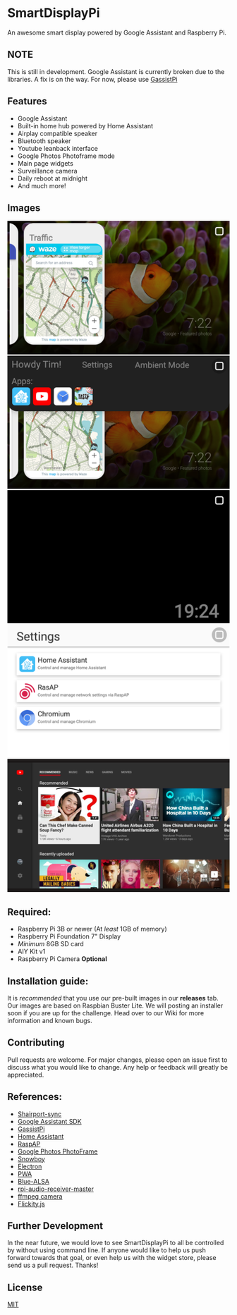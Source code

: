 # SmartDisplayPi
An awesome smart display powered by Google Assistant and Raspberry Pi.
## NOTE
This is still in development. Google Assistant is currently broken due to the libraries. A fix is on the way. For now, please use [GassistPi](https://github.com/shivasiddharth/GassistPi)
## Features

* Google Assistant
* Built-in home hub powered by Home Assistant
* Airplay compatible speaker
* Bluetooth speaker
* Youtube leanback interface
* Google Photos Photoframe mode
* Main page widgets
* Surveillance camera
* Daily reboot at midnight
* And much more!

## Images
![Image of Home Screen](Images/home.png)
![Image of Home Screen + Shade](Images/homewithshade.png)
![Image of Ambient Mode](Images/ambientmode.png)
![Image of Settings](Images/settings.png)
![Image of Youtube leanback](Images/youtubeleanback.png)
## Required:

* Raspberry Pi 3B or newer (At *least* 1GB of memory)
* Raspberry Pi Foundation 7" Display
* *Minimum* 8GB SD card
* AIY Kit v1
* Raspberry Pi Camera **Optional**


## Installation guide:
It is *recommended* that you use our pre-built images in our **releases** tab. Our images are based on Raspbian Buster Lite. We will posting an installer soon if you are up for the challenge. Head over to our Wiki for more information and known bugs.

## Contributing
Pull requests are welcome. For major changes, please open an issue first to discuss what you would like to change. Any help or feedback will greatly be appreciated.

## References:
* [Shairport-sync](https://github.com/mikebrady/shairport-sync)
* [Google Assistant SDK](https://github.com/googlesamples/assistant-sdk-python)
* [GassistPi](https://github.com/shivasiddharth/GassistPi)
* [Home Assistant](https://www.home-assistant.io/)
* [RaspAP](https://github.com/billz/raspap-webgui)
* [Google Photos PhotoFrame](https://github.com/googlesamples/google-photos)
* [Snowboy](https://snowboy.kitt.ai)
* [Electron](https://www.electronjs.org/)
* [PWA](https://github.com/googlecodelabs/your-first-pwapp)
* [Blue-ALSA](https://github.com/Arkq/bluez-alsa)
* [rpi-audio-receiver-master](https://github.com/nicokaiser/rpi-audio-receiver)
* [ffmpeg camera](https://einar.slaskete.net/2018/08/16/using-a-raspberry-pi-as-a-surveillance-camera-in-home-assistant/)
* [Flickity.js](https://flickity.metafizzy.co/)

## Further Development
In the near future, we would love to see SmartDisplayPi to all be controlled by without using command line. If anyone would like to help us push forward towards that goal, or even help us with the widget store, please send us a pull request. Thanks!

## License
[MIT](https://choosealicense.com/licenses/mit/)

